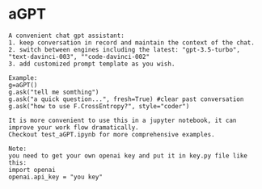 # aGPT
    A convenient chat gpt assistant:
    1. keep conversation in record and maintain the context of the chat.
    2. switch between engines including the latest: "gpt-3.5-turbo", "text-davinci-003", ""code-davinci-002"
    3. add customized prompt template as you wish. 
    
    Example: 
    g=aGPT()
    g.ask("tell me somthing")
    g.ask("a quick question...", fresh=True) #clear past conversation
    g.ask("how to use F.CrossEntropy?", style="coder")
    
    It is more convenient to use this in a jupyter notebook, it can improve your work flow dramatically. 
    Checkout test_aGPT.ipynb for more comprehensive examples. 
    
    Note: 
    you need to get your own openai key and put it in key.py file like this: 
    import openai
    openai.api_key = "you key"
